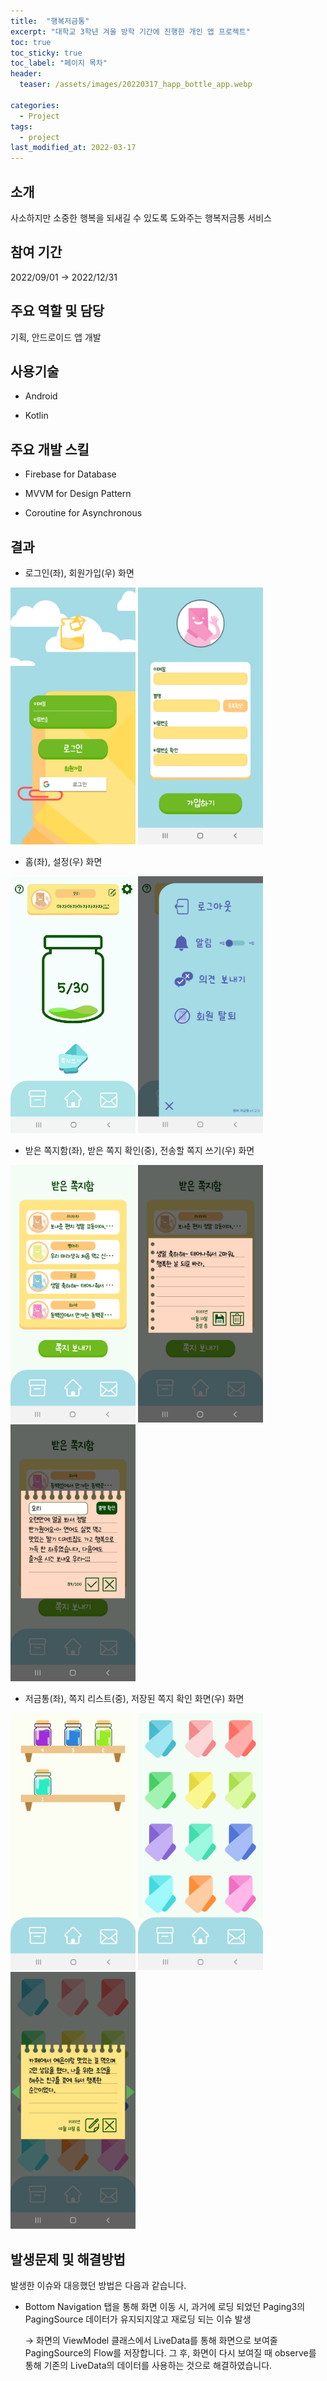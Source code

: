 ```yaml
---
title:  "행복저금통"
excerpt: "대학교 3학년 겨울 방학 기간에 진행한 개인 앱 프로젝트"
toc: true
toc_sticky: true
toc_label: "페이지 목차"
header:
  teaser: /assets/images/20220317_happ_bottle_app.webp

categories:
  - Project
tags:
  - project
last_modified_at: 2022-03-17
---
```


## 소개

사소하지만 소중한 행복을 되새길 수 있도록 도와주는 행복저금통 서비스<br/>

## 참여 기간

2022/09/01 → 2022/12/31<br/>

## 주요 역할 및 담당

기획, 안드로이드 앱 개발<br/>

## 사용기술

- Android
  
- Kotlin
  

## 주요 개발 스킬

- Firebase for Database
  
- MVVM for Design Pattern
  
- Coroutine for Asynchronous
  
  
## 결과

- 로그인(좌), 회원가입(우) 화면
  

 <img src="/assets/images/20220317_happy_bottle_login.jpeg" width="200"/> <img src="/assets/images/20220317_happy_bottle_sign_in.jpeg" width="200"/>

- 홈(좌), 설정(우) 화면
  

<img src="/assets/images/20220317_happy_bottle_home.gif" width="200"/> <img src="/assets/images/20220317_happy_bottle_settings.jpeg" width="200"/>

- 받은 쪽지함(좌), 받은 쪽지 확인(중), 전송할 쪽지 쓰기(우) 화면
  

<img src="/assets/images/20220317_happy_bottle_send_msg.jpeg" width="200"/> <img src="/assets/images/20220317_happy_bottle_check_send_msg.jpeg" width="200"/> <img src="/assets/images/20220317_happy_bottle_write_send_msg.jpeg" width="200"/>

- 저금통(좌), 쪽지 리스트(중), 저장된 쪽지 확인 화면(우) 화면
  

<img src="/assets/images/20220317_happy_bottle_check_bottle.jpeg" width="200"/> <img src="/assets/images/20220317_happy_bottle_check_save_msg.jpeg" width="200"/> <img src="/assets/images/20220317_happy_bottle_confirm_save_msg.jpeg" width="200"/>


## 발생문제 및 해결방법

발생한 이슈와 대응했던 방법은 다음과 같습니다.<br/>

- Bottom Navigation 탭을 통해 화면 이동 시, 과거에 로딩 되었던 Paging3의 PagingSource 데이터가 유지되지않고 재로딩 되는 이슈 발생
  
  → 화면의 ViewModel 클래스에서 LiveData를 통해 화면으로 보여줄 PagingSource의 Flow를 저장합니다. 그 후, 화면이 다시 보여질 때 observe를 통해 기존의 LiveData의 데이터를 사용하는 것으로 해결하였습니다.
 
